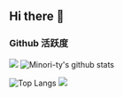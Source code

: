 ## Hi there 🐊

### Github 活跃度

[![](https://activity-graph.herokuapp.com/graph?username=Gustave-241021&theme=dracula)](https://github.com/ashutosh00710/github-readme-activity-graph)
![Minori-ty's github stats](https://github-readme-stats.vercel.app/api?username=Gustave-241021&show_icons=true&theme=vue)

![Top Langs](https://github-readme-stats.vercel.app/api/top-langs/?username=Gustave-241021&langs_count=6)
![](https://github-readme-stats.vercel.app/api/top-langs/?username=Gustave-241021&layout=compact&langs_count=6)

<!--
**Gustave-241021/Gustave-241021** is a ✨ _special_ ✨ repository because its `README.md` (this file) appears on your GitHub profile.

Here are some ideas to get you started:

- 🔭 I’m currently working on ...
- 🌱 I’m currently learning ...
- 👯 I’m looking to collaborate on ...
- 🤔 I’m looking for help with ...
- 💬 Ask me about ...
- 📫 How to reach me: ...
- 😄 Pronouns: ...
- ⚡ Fun fact: ...
-->
